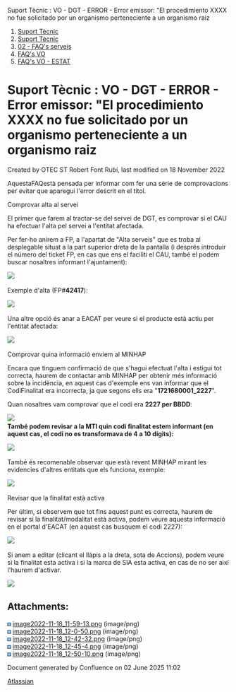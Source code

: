 Suport Tècnic : VO - DGT - ERROR - Error emissor: "El procedimiento XXXX no fue solicitado por un organismo perteneciente a un organismo raiz  

1.  [Suport Tècnic](index.html)
2.  [Suport Tècnic](13893782.html)
3.  [02 - FAQ's serveis](26313393.html)
4.  [FAQ's VO](28705575.html)
5.  [FAQ's VO - ESTAT](28705579.html)

Suport Tècnic : VO - DGT - ERROR - Error emissor: "El procedimiento XXXX no fue solicitado por un organismo perteneciente a un organismo raiz
=============================================================================================================================================

Created by OTEC ST Robert Font Rubí, last modified on 18 November 2022

  

AquestaFAQestà pensada per informar com fer una sèrie de comprovacions per evitar que aparegui l'error descrit en el títol.  
  
  
  

Comprovar alta al servei

El primer que farem al tractar-se del servei de DGT, es comprovar si el CAU ha efectuar l'alta pel servei a l'entitat afectada.  
  
Per fer-ho anirem a FP, a l'apartat de "Alta serveis" que es troba al desplegable situat a la part superior dreta de la pantalla (i després introduir el número del ticket FP, en cas que ens el faciliti el CAU, també el podem buscar nosaltres informant l'ajuntament):  
  
![](attachments/81854940/81854943.png)  
  
Exemple d'alta (FP#**42417**):  
  
![](https://aoccat.zendesk.com/attachments/token/Qz6DnS5ip9cfNuhK7TAjJuFuC/?name=image.png)  
  
Una altre opció és anar a EACAT per veure si el producte està actiu per l'entitat afectada:  
  
![](attachments/81854940/81854950.png)

  

Comprovar quina informació enviem al MINHAP

Encara que tinguem confirmació de que s'hagui efectuat l'alta i estigui tot correcta, haurem de contactar amb MINHAP per obtenir més informació sobre la incidència, en aquest cas d'exemple ens van informar que el CodiFinalitat era incorrecta, ja que segons ells era "**1721680001\_2227**".  
  
Quan nosaltres vam comprovar que el codi era **2227 per BBDD**:  
  
![](https://aoccat.zendesk.com/attachments/token/huogYOJchNaG3Xz5XRpSJaI1C/?name=image.png)  
**També podem revisar a la MTI quin codi finalitat estem informant (en aquest cas, el codi no es transformava de 4 a 10 dígits):**  
  
![](https://aoccat.zendesk.com/attachments/token/205HSjLdHR94y0TOoZ8aM7DIO/?name=image.png)  
  
També és recomenable observar que està revent MINHAP mirant les evidencies d'altres entitats que els funciona, exemple:  
  
![](https://aoccat.zendesk.com/attachments/token/hHFM6Zx3Z8vUuc2EbqMuBAhRJ/?name=image.png)  
  

Revisar que la finalitat està activa

Per últim, si observem que tot fins aquest punt es correcta, haurem de revisar si la finalitat/modalitat està activa, podem veure aquesta informació en el portal d'EACAT (en aquest cas busquem el codi 2227):  
  
![](attachments/81854940/81854947.png)  
  
Si anem a editar (clicant el llàpis a la dreta, sota de Accions), podem veure si la finalitat esta activa i si la marca de SIA esta activa, en cas de no ser així l'haurem d'activar.  
  
![](attachments/81854940/81854948.png)  
  

Attachments:
------------

![](images/icons/bullet_blue.gif) [image2022-11-18\_11-59-13.png](attachments/81854940/81854942.png) (image/png)  
![](images/icons/bullet_blue.gif) [image2022-11-18\_12-0-50.png](attachments/81854940/81854943.png) (image/png)  
![](images/icons/bullet_blue.gif) [image2022-11-18\_12-42-32.png](attachments/81854940/81854947.png) (image/png)  
![](images/icons/bullet_blue.gif) [image2022-11-18\_12-45-4.png](attachments/81854940/81854948.png) (image/png)  
![](images/icons/bullet_blue.gif) [image2022-11-18\_12-50-10.png](attachments/81854940/81854950.png) (image/png)  

Document generated by Confluence on 02 June 2025 11:02

[Atlassian](http://www.atlassian.com/)